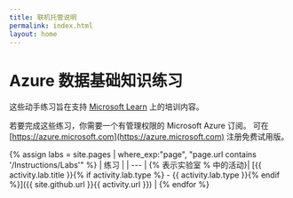 ```yaml
---
title: 联机托管说明
permalink: index.html
layout: home
---
```


# <a name="azure-data-fundamentals-exercises"></a>Azure 数据基础知识练习

这些动手练习旨在支持 [Microsoft Learn](https://docs.microsoft.com/training/) 上的培训内容。

若要完成这些练习，你需要一个有管理权限的 Microsoft Azure 订阅。 可在 [https://azure.microsoft.com](https://azure.microsoft.com) 注册免费试用版。

{% assign labs = site.pages | where_exp:"page", "page.url contains '/Instructions/Labs'" %}
| 练习 |
| --- |
{% 表示实验室 % 中的活动}| [{{ activity.lab.title }}{% if activity.lab.type %} - {{ activity.lab.type }}{% endif %}]({{ site.github.url }}{{ activity.url }}) |
{% endfor %}
